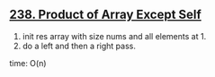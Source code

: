 ## [238. Product of Array Except Self](https://leetcode.com/problems/product-of-array-except-self/description/)

1. init res array with size nums and all elements at 1.
2. do a left and then a right pass.

time: O(n)
